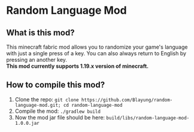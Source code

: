 # Random Language Mod

## What is this mod?
This minecraft fabric mod allows you to randomize your game's language with just a single press of a key. You can also always return to English by pressing an another key.  
**This mod currently supports 1.19.x version of minecraft.**

## How to compile this mod?
1. Clone the repo: `git clone https://github.com/Blayung/random-language-mod.git; cd random-language-mod`
2. Compile the mod: `./gradlew build`
3. Now the mod jar file should be here: `build/libs/random-language-mod-1.0.0.jar`
